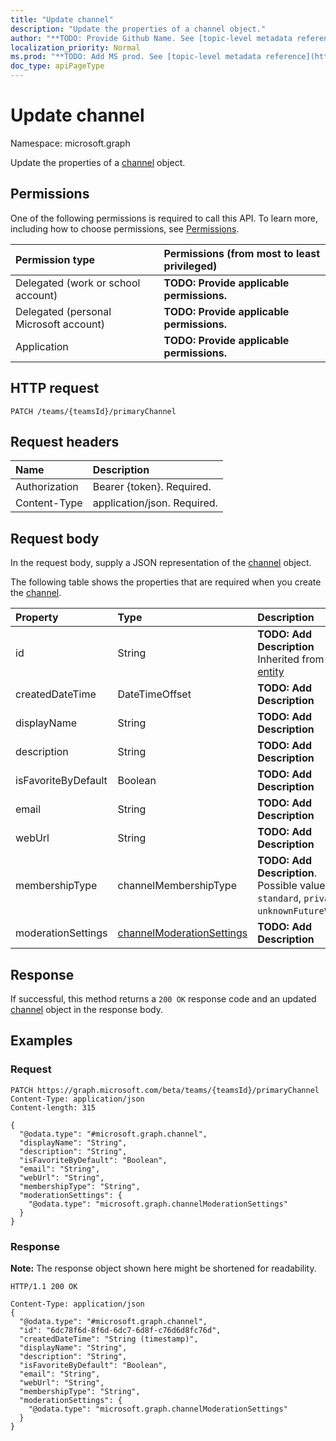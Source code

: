 ```yaml
---
title: "Update channel"
description: "Update the properties of a channel object."
author: "**TODO: Provide Github Name. See [topic-level metadata reference](https://msgo.azurewebsites.net/add/document/guidelines/metadata.html#topic-level-metadata)**"
localization_priority: Normal
ms.prod: "**TODO: Add MS prod. See [topic-level metadata reference](https://msgo.azurewebsites.net/add/document/guidelines/metadata.html#topic-level-metadata)**"
doc_type: apiPageType
---
```


# Update channel
Namespace: microsoft.graph

Update the properties of a [channel](../resources/channel.md) object.

## Permissions
One of the following permissions is required to call this API. To learn more, including how to choose permissions, see [Permissions](/graph/permissions-reference).

|Permission type|Permissions (from most to least privileged)|
|:---|:---|
|Delegated (work or school account)|**TODO: Provide applicable permissions.**|
|Delegated (personal Microsoft account)|**TODO: Provide applicable permissions.**|
|Application|**TODO: Provide applicable permissions.**|

## HTTP request

<!-- {
  "blockType": "ignored"
}
-->
``` http
PATCH /teams/{teamsId}/primaryChannel
```

## Request headers
|Name|Description|
|:---|:---|
|Authorization|Bearer {token}. Required.|
|Content-Type|application/json. Required.|

## Request body
In the request body, supply a JSON representation of the [channel](../resources/channel.md) object.

The following table shows the properties that are required when you create the [channel](../resources/channel.md).

|Property|Type|Description|
|:---|:---|:---|
|id|String|**TODO: Add Description** Inherited from [entity](../resources/entity.md)|
|createdDateTime|DateTimeOffset|**TODO: Add Description**|
|displayName|String|**TODO: Add Description**|
|description|String|**TODO: Add Description**|
|isFavoriteByDefault|Boolean|**TODO: Add Description**|
|email|String|**TODO: Add Description**|
|webUrl|String|**TODO: Add Description**|
|membershipType|channelMembershipType|**TODO: Add Description**. Possible values are: `standard`, `private`, `unknownFutureValue`.|
|moderationSettings|[channelModerationSettings](../resources/channelmoderationsettings.md)|**TODO: Add Description**|



## Response

If successful, this method returns a `200 OK` response code and an updated [channel](../resources/channel.md) object in the response body.

## Examples

### Request
<!-- {
  "blockType": "request",
  "name": "update_channel"
}
-->
``` http
PATCH https://graph.microsoft.com/beta/teams/{teamsId}/primaryChannel
Content-Type: application/json
Content-length: 315

{
  "@odata.type": "#microsoft.graph.channel",
  "displayName": "String",
  "description": "String",
  "isFavoriteByDefault": "Boolean",
  "email": "String",
  "webUrl": "String",
  "membershipType": "String",
  "moderationSettings": {
    "@odata.type": "microsoft.graph.channelModerationSettings"
  }
}
```


### Response
**Note:** The response object shown here might be shortened for readability.
<!-- {
  "blockType": "response",
  "truncated": true
}
-->
``` http
HTTP/1.1 200 OK

Content-Type: application/json
{
  "@odata.type": "#microsoft.graph.channel",
  "id": "6dc78f6d-8f6d-6dc7-6d8f-c76d6d8fc76d",
  "createdDateTime": "String (timestamp)",
  "displayName": "String",
  "description": "String",
  "isFavoriteByDefault": "Boolean",
  "email": "String",
  "webUrl": "String",
  "membershipType": "String",
  "moderationSettings": {
    "@odata.type": "microsoft.graph.channelModerationSettings"
  }
}
```

